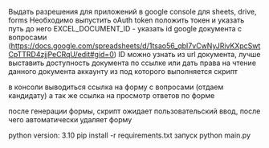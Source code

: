 Выдать разрешения для приложений в google console для  sheets, drive, forms
Необходимо выпустить oAuth token 
положить токен и указать путь до него
EXCEL_DOCUMENT_ID - указать id google документа с вопросами (https://docs.google.com/spreadsheets/d/1tsao56_qbI7vCwNyJRivKXpcSwtCpTTRD4zjjPeCRqU/edit#gid=0)
ID можно узнать из url документа, лучше выставить доступность документа по ссылке или дать права на чтение данного документа аккаунту из под которого выполняется скрипт


в консоли выводиться ссылка на форму с вопросами (отдаем кандидату)
а так же ссылка на просмотр ответов по форме 


после генерации формы, скрипт ожидает пользовательский ввод, после чего автоматически удаляет форму 

python version: 3.10
pip install -r requirements.txt
запуск 
python main.py